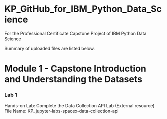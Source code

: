 # KP_GitHub_for_IBM_Python_Data_Science

For the Professional Certificate Capstone Project of IBM Python Data Science

Summary of uploaded files are listed below.

# Module 1 - Capstone Introduction and Understanding the Datasets
### Lab 1

Hands-on Lab: Complete the Data Collection API Lab (External resource)
File Name: KP_jupyter-labs-spacex-data-collection-api
